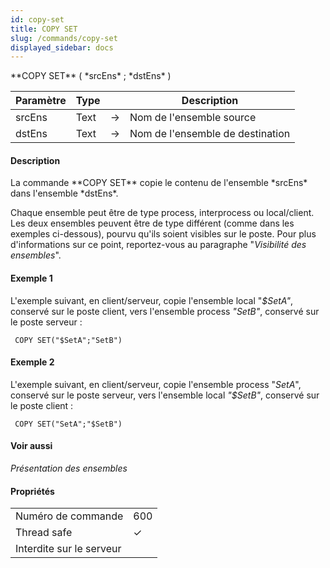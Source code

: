 ```yaml
---
id: copy-set
title: COPY SET
slug: /commands/copy-set
displayed_sidebar: docs
---
```


<!--REF #_command_.COPY SET.Syntax-->**COPY SET** ( *srcEns* ; *dstEns* )<!-- END REF-->
<!--REF #_command_.COPY SET.Params-->
| Paramètre | Type |  | Description |
| --- | --- | --- | --- |
| srcEns | Text | &#8594;  | Nom de l'ensemble source |
| dstEns | Text | &#8594;  | Nom de l'ensemble de destination |

<!-- END REF-->

#### Description 

<!--REF #_command_.COPY SET.Summary-->La commande **COPY SET** copie le contenu de l'ensemble *srcEns* dans l'ensemble *dstEns*.<!-- END REF-->

Chaque ensemble peut être de type process, interprocess ou local/client. Les deux ensembles peuvent être de type différent (comme dans les exemples ci-dessous), pourvu qu'ils soient visibles sur le poste. Pour plus d'informations sur ce point, reportez-vous au paragraphe "*Visibilité des ensembles*". 

#### Exemple 1 

L'exemple suivant, en client/serveur, copie l'ensemble local "*$SetA"*, conservé sur le poste client, vers l'ensemble process *"SetB"*, conservé sur le poste serveur :

```4d
 COPY SET("$SetA";"SetB")
```

#### Exemple 2 

L'exemple suivant, en client/serveur, copie l'ensemble process "*SetA*", conservé sur le poste serveur, vers l'ensemble local *"$SetB"*, conservé sur le poste client : 

```4d
 COPY SET("SetA";"$SetB")
```

#### Voir aussi 

*Présentation des ensembles*  

#### Propriétés
|  |  |
| --- | --- |
| Numéro de commande | 600 |
| Thread safe | &check; |
| Interdite sur le serveur ||


